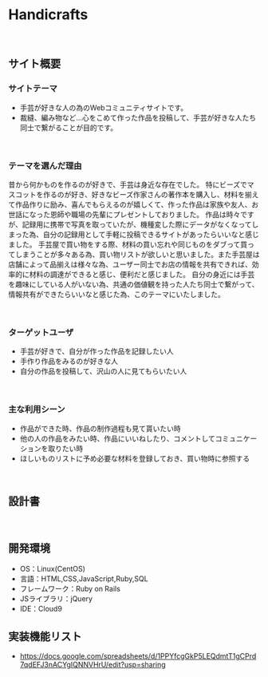 # Handicrafts
​
## サイト概要
### サイトテーマ
- 手芸が好きな人の為のWebコミュニティサイトです。
- 裁縫、編み物など…心をこめて作った作品を投稿して、手芸が好きな人たち同士で繋がることが目的です。
<!--何を『目的』とし、どのような『分類』なのかを簡潔に書く-->
​
### テーマを選んだ理由
昔から何かものを作るのが好きで、手芸は身近な存在でした。
特にビーズでマスコットを作るのが好き、好きなビーズ作家さんの著作本を購入し、材料を揃えて作品作りに励み、喜んでもらえるのが嬉しくて、作った作品は家族や友人、お世話になった恩師や職場の先輩にプレゼントしておりました。
作品は時々ですが、記録用に携帯で写真を取っていたが、機種変した際にデータがなくなってしまった為、自分の記録用として手軽に投稿できるサイトがあったらいいなと感じました。
手芸屋で買い物をする際、材料の買い忘れや同じものをダブって買ってしまうことが多々ある為、買い物リストが欲しいと思いました。また手芸屋は店舗によって品揃えは様々な為、ユーザー同士でお店の情報を共有できれば、効率的に材料の調達ができると感じ、便利だと感じました。
自分の身近には手芸を趣味にしている人がいない為、共通の価値観を持った人たち同士で繋がって、情報共有ができたらいいなと感じた為、このテーマにいたしました。

<!--なぜこのようなテーマにしたかを説明する-->
​
### ターゲットユーザ
- 手芸が好きで、自分が作った作品を記録したい人
- 手作り作品をみるのが好きな人
- 自分の作品を投稿して、沢山の人に見てもらいたい人
<!--誰に使ってもらうかを具体的に記載する-->
​
### 主な利用シーン
- 作品ができた時、作品の制作過程も見て貰いたい時
- 他の人の作品をみたい時、作品にいいねしたり、コメントしてコミュニケーションを取りたい時
- ほしいものリストに予め必要な材料を登録しておき、買い物時に参照する


<!--どのような時に使うのかの状況を記載すること-->
​
## 設計書
<!--テーマを設定・提出する時点では不要です-->
​
## 開発環境
- OS：Linux(CentOS)
- 言語：HTML,CSS,JavaScript,Ruby,SQL
- フレームワーク：Ruby on Rails
- JSライブラリ：jQuery
- IDE：Cloud9

## 実装機能リスト
- https://docs.google.com/spreadsheets/d/1PPYfcgGkP5LEQdmtT1gCPrd7qdEFJ3nACYgIQNNVHrU/edit?usp=sharing
